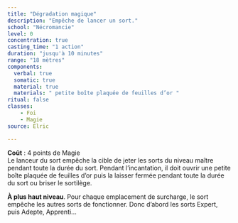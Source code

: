 ```yaml
---
title: "Dégradation magique"
description: "Empêche de lancer un sort."
school: "Nécromancie"
level: 0
concentration: true
casting_time: "1 action"
duration: "jusqu'à 10 minutes"
range: "18 mètres"
components:
  verbal: true
  somatic: true
  material: true
  materials: " petite boîte plaquée de feuilles d’or "
ritual: false
classes:
    - Foi
    - Magie
source: Elric

---
```

**Coût** : 4 points de Magie  
Le lanceur du sort empêche la cible de jeter les sorts du niveau maître pendant toute la durée du sort. Pendant l’incantation, il doit ouvrir une petite boîte plaquée de feuilles d’or puis la laisser fermée pendant toute la durée du sort ou briser le sortilège.   

**À plus haut niveau**. Pour chaque emplacement de surcharge, le sort empêche les autres sorts de fonctionner. Donc d’abord les sorts Expert, puis Adepte, Apprenti...   
